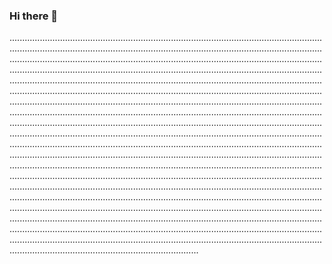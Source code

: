 ### Hi there 👋

...........................................................................................................................................................................................................................................................................................................................................................................................................................................................................................................................................................................................................................................................................................................................................................................................................................................................................................................................................................................................................................................................................................................................................................................................................................................................................................................................................................................................................................................................................................................................................................................................................................................................................................................................................................................................................................................................................................................................................................................................................................................................................................................................................................................................................................................................................................................................................................................................................................................................................................................................................................................................................................................................